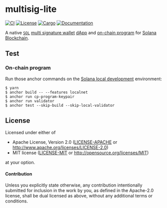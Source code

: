 # multisig-lite

[![CI](https://github.com/keithnoguchi/multisig-lite/actions/workflows/ci.yml/badge.svg)](
https://github.com/keithnoguchi/multisig-lite/actions)
[![License](https://img.shields.io/badge/license-Apache--2.0_OR_MIT-blue.svg)](
https://github.com/keithnoguchi/multisig-lite)
[![Cargo](https://img.shields.io/crates/v/multisig-lite.svg)](
https://crates.io/crates/multisig-lite)
[![Documentation](https://docs.rs/multisig-lite/badge.svg)](
https://docs.rs/multisig-lite)

[`sol`]: https://www.tradingview.com/chart/?symbol=SOL
[multi signature wallet]: https://en.wikipedia.org/wiki/Cryptocurrency_wallet#Multisignature_wallet
[dapp]: app/README.md
[on-chain program]: programs/multisig-lite/README.md
[solana blockchain]: https://solana.com

A native [`SOL`] [multi signature wallet] [dApp] and [on-chain program]
for [Solana Blockchain].

## Test

### On-chain program

[solana local development]: https://docs.solana.com/getstarted/local

Run those anchor commands on the [Solana local development] environment:

```
$ yarn
$ anchor build -- --features localnet
$ anchor run cp-program-keypair
$ anchor run validator
$ anchor test --skip-build --skip-local-validator
```

## License

Licensed under either of

 * Apache License, Version 2.0 ([LICENSE-APACHE](LICENSE-APACHE) or http://www.apache.org/licenses/LICENSE-2.0)
 * MIT license ([LICENSE-MIT](LICENSE-MIT) or http://opensource.org/licenses/MIT)

at your option.

#### Contribution

Unless you explicitly state otherwise, any contribution intentionally submitted
for inclusion in the work by you, as defined in the Apache-2.0 license, shall be
dual licensed as above, without any additional terms or conditions.
